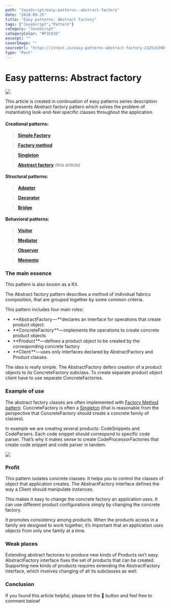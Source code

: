 ```yaml
---
path: "JavaScript/easy-patterns--abstract-factory"
date: "2018-09-25"
title: "Easy patterns: Abstract factory"
tags: ["JavaScript","Pattern"]
category: "JavaScript"
categoryColor: "#F3C610"
excerpt: ""
coverImage: ""
sourceUrl: "https://itnext.io/easy-patterns-abstract-factory-2325cb398fc6"
type: "Post"
---
```


Easy patterns: Abstract factory
===============================

![](https://cdn-images-1.medium.com/max/800/1*UmKKDvmeIUGY3gbPLvYYQQ.png)

This article is created in continuation of easy patterns series description and presents Abstract factory pattern which solves the problem of instantiating look-and-feel specific classes throughout the application.

#### Creational patterns:

> [**Simple Factory**](https://itnext.io/easy-patterns-simple-factory-b946a086fd7e)

> [**Factory method**](https://itnext.io/easy-patterns-factory-method-5f27385ac5c)

> [**Singleton**](https://itnext.io/easy-patterns-singleton-283356fb29bf)

> [**Abstract factory**](https://itnext.io/easy-patterns-abstract-factory-2325cb398fc6)  _(this article)_

#### Structural patterns:

> [**Adapter**](https://itnext.io/easy-patterns-adapter-9b5806cb346f)

> [**Decorator**](https://itnext.io/easy-patterns-decorator-eaa96c0550ea)

> [**Bridge**](https://itnext.io/easy-patterns-bridge-28d50dc25f9f)

#### Behavioral patterns:

> [**Visitor**](https://itnext.io/easy-patterns-visitor-b8ef57eb957)

> [**Mediator**](https://itnext.io/easy-patterns-mediator-e0bf18fefdf9)

> [**Observer**](https://itnext.io/easy-patterns-observer-63c832d41ffd)

> [**Memento**](https://itnext.io/easy-patterns-memento-ce966cec7478)

### The main essence

This pattern is also known as a Kit.

The Abstract factory pattern describes a method of individual fabrics composition, that are grouped together by some common criteria.

This pattern includes four main roles:

*   **AbstractFactory — **declares an interface for operations that create product object.
*   **ConcreteFactory **— implements the operations to create concrete product objects
*   **Product **— defines a product object to be created by the corresponding concrete factory
*   **Client **— uses only interfaces declared by AbstractFactory and Product classes.

The idea is really simple. The AbstractFactory defers creation of a product objects to its ConcreteFactory subclass. To create separate product object client have to use separate ConcreteFactories.

### Example of use

The abstract factory classes are often implemented with [Factory Method pattern](https://itnext.io/easy-patterns-factory-method-5f27385ac5c). ConcreteFactory is often a [Singleton](https://itnext.io/easy-patterns-singleton-283356fb29bf) (that is reasonable from the perspective that ConcreteFactory should create a concrete family of classes).

In example we are creating several products: CodeSnippets and CodeParsers. Each code snippet should correspond to specific code parser. That’s why it makes sense to create CodeProcessorFactories that create code snippet and code parser in tandem.

![](https://i.embed.ly/1/display/resize?url=https%3A%2F%2Favatars3.githubusercontent.com%2Fu%2F3177052%3Fs%3D400%26v%3D4&key=a19fcc184b9711e1b4764040d3dc5c07&width=40)

### Profit

This pattern isolates concrete classes. It helps you to control the classes of object that application creates. The AbstractFactory interface defines the way a Client should manipulate instances.

This makes it easy to change the concrete factory an application uses. It can use different product configurations simply by changing the concrete factory.

It promotes consistency among products. When the products across in a family are designed to work together, it’s important that an application uses objects from only one family at a time.

### Weak places

Extending abstract factories to produce new kinds of Products isn’t easy. AbstractFactory interface fixes the set of products that can be created. Supporting new kinds of products requires extending the AbstractFactory interface, which involves changing of all its subclasses as well.

### Conclusion

If you found this article helpful, please hit the 👏 button and feel free to comment below!

